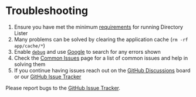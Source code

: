 # Troubleshooting

1. Ensure you have met the minimum [requirements](https://github.com/DirectoryLister/DirectoryLister/wiki/Installation#requirements) for running Directory Lister
2. Many problems can be solved by clearing the application cache \(`rm -rf app/cache/*`\)
3. Enable [`debug`](https://github.com/DirectoryLister/DirectoryLister/wiki/Config-Reference#debug) and use [Google](https://www.google.com) to search for any errors shown
4. Check the [Common Issues](https://github.com/DirectoryLister/DirectoryLister/wiki/Common-Issues) page for a list of common issues and help in solving them
5. If you continue having issues reach out on the [GitHub Discussions](https://github.com/DirectoryLister/DirectoryLister/discussions) board or our [GitHub Issue Tracker](https://github.com/DirectoryLister/DirectoryLister/issues)

Please report bugs to the [GitHub Issue Tracker](https://github.com/DirectoryLister/DirectoryLister/issues).

